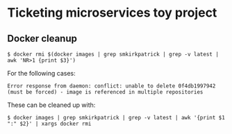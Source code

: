 # Ticketing microservices toy project

## Docker cleanup

```
$ docker rmi $(docker images | grep smkirkpatrick | grep -v latest | awk 'NR>1 {print $3}')
```

For the following cases:

```
Error response from daemon: conflict: unable to delete 0f4db1997942 (must be forced) - image is referenced in multiple repositories
```

These can be cleaned up with:

```
$ docker images | grep smkirkpatrick | grep -v latest | awk '{print $1 ":" $2}' | xargs docker rmi
```
